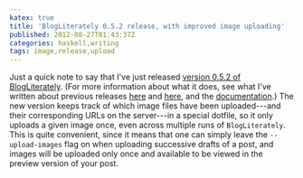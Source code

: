 ```yaml
---
katex: true
title: 'BlogLiterately 0.5.2 release, with improved image uploading'
published: 2012-08-27T01:43:37Z
categories: haskell,writing
tags: image,release,upload
---
```


<p>Just a quick note to say that I've just released <a href="http://hackage.haskell.org/package/BlogLiterately-0.5.2">version 0.5.2 of BlogLiterately</a>. (For more information about what it does, see what I've written about previous releases <a href="https://byorgey.github.io/blog/posts/2012/07/02/blogliterately-0-4-release.html">here</a> and <a href="https://byorgey.github.io/blog/posts/2012/07/07/blogliterately-0-5-release.html">here</a>, and the <a href="http://byorgey.wordpress.com/blogliterately/">documentation</a>.) The new version keeps track of which image files have been uploaded---and their corresponding URLs on the server---in a special dotfile, so it only uploads a given image once, even across multiple runs of <code>BlogLiterately</code>. This is quite convenient, since it means that one can simply leave the <code>--upload-images</code> flag on when uploading successive drafts of a post, and images will be uploaded only once and available to be viewed in the preview version of your post.</p>

